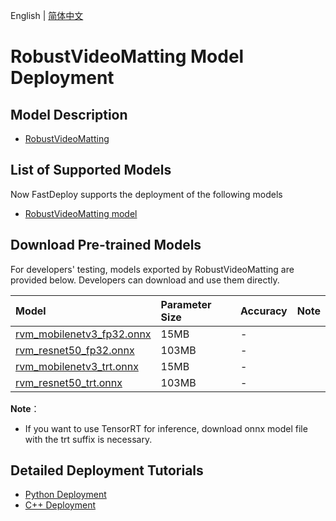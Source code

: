 English | [简体中文](README_CN.md)
# RobustVideoMatting Model Deployment

## Model Description

- [RobustVideoMatting](https://github.com/PeterL1n/RobustVideoMatting/commit/81a1093)

## List of Supported Models

Now FastDeploy supports the deployment of the following models

- [RobustVideoMatting model](https://github.com/PeterL1n/RobustVideoMatting)

## Download Pre-trained Models

For developers' testing, models exported by RobustVideoMatting are provided below. Developers can download and use them directly.

| Model                                                               | Parameter Size    | Accuracy    | Note |
|:---------------------------------------------------------------- |:----- |:----- | :------ |
| [rvm_mobilenetv3_fp32.onnx](https://bj.bcebos.com/paddlehub/fastdeploy/rvm_mobilenetv3_fp32.onnx) | 15MB | - |
| [rvm_resnet50_fp32.onnx](https://bj.bcebos.com/paddlehub/fastdeploy/rvm_resnet50_fp32.onnx) | 103MB | - |
| [rvm_mobilenetv3_trt.onnx](https://bj.bcebos.com/paddlehub/fastdeploy/rvm_mobilenetv3_trt.onnx) | 15MB | - |
| [rvm_resnet50_trt.onnx](https://bj.bcebos.com/paddlehub/fastdeploy/rvm_resnet50_trt.onnx) | 103MB | - |

**Note**：
- If you want to use TensorRT for inference, download onnx model file with the trt suffix is necessary.

## Detailed Deployment Tutorials

- [Python Deployment](python)
- [C++ Deployment](cpp)
